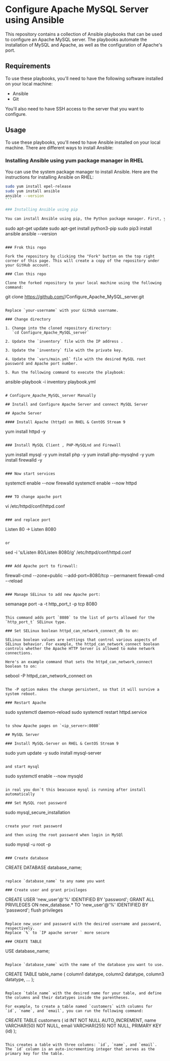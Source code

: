 # Configure Apache MySQL Server using Ansible

This repository contains a collection of Ansible playbooks that can be used to configure an Apache MySQL server. The playbooks automate the installation of MySQL and Apache, as well as the configuration of Apache's port.

## Requirements

To use these playbooks, you'll need to have the following software installed on your local machine:

- Ansible
- Git

You'll also need to have SSH access to the server that you want to configure.

## Usage

To use these playbooks, you'll need to have Ansible installed on your local machine. There are different ways to install Ansible:

### Installing Ansible using yum package manager in RHEL

You can use the system package manager to install Ansible. Here are the instructions for installing Ansible on RHEL:

````sh
sudo yum install epel-release
sudo yum install ansible
ansible --version
```

### Installing Ansible using pip

You can install Ansible using pip, the Python package manager. First, you need to install pip if it's not already installed. You can do that using the following command:

````

sudo apt-get update
sudo apt-get install python3-pip
sudo pip3 install ansible
ansible --version

```

### Frok this repo

Fork the repository by clicking the "Fork" button on the top right corner of this page. This will create a copy of the repository under your GitHub account.

### Clon this repo

Clone the forked repository to your local machine using the following command:

```

git clone https://github.com/<your-username>/Configure_Apache_MySQL_server.git

```

Replace `your-username` with your GitHub username.

### Change directory

1. Change into the cloned repository directory:
   `cd Configure_Apache_MySQL_server`

2. Update the `inventory` file with the IP address .

3. Update the `inventory` file with the private key.

4. Update the `vars/main.yml` file with the desired MySQL root password and Apache port number.

5. Run the following command to execute the playbook:

```

ansible-playbook -i inventory playbook.yml

```

# Configure_Apache_MySQL_server Manually

## Install and Configure Apache Server and connect MySQL Server

## Apache Server

#### Install Apache (httpd) on RHEL & CentOS Stream 9

```

yum install httpd -y

```

### Install MySQL Client , PHP-MySQLnd and Firewall

```

yum install mysql -y
yum install php -y
yum install php-mysqlnd -y
yum install firewalld -y

```

### Now start services

```

systemctl enable --now firewalld
systemctl enable --now httpd

```

### TO change apache port

```

vi /etc/httpd/conf/httpd.conf

```

### and replace port

```

Listen 80 -> Listen 8080

```

or

```

sed -i 's/Listen 80/Listen 8080/g' /etc/httpd/conf/httpd.conf

```

### Add Apache port to firewall:

```

firewall-cmd --zone=public --add-port=8080/tcp --permanent
firewall-cmd --reload

```

### Manage SELinux to add new Apache port:

```

semanage port -a -t http_port_t -p tcp 8080

```

This command adds port `8080` to the list of ports allowed for the `http_port_t` SELinux type.

### Set SELinux boolean httpd_can_network_connect_db to on:

SELinux boolean values are settings that control various aspects of SELinux behavior. For example, the httpd_can_network_connect boolean controls whether the Apache HTTP Server is allowed to make network connections.

Here's an example command that sets the httpd_can_network_connect boolean to on:

```

sebool -P httpd_can_network_connect on

```

The -P option makes the change persistent, so that it will survive a system reboot.

### Restart Apache

```

sudo systemctl daemon-reload
sudo systemctl restart httpd.service

```

to show Apache pages on `<ip_server>:8080`

## MySQL Server

### Install MySQL-Server on RHEL & CentOS Stream 9

```

sudo yum update -y
sudo install mysql-server

```

and start mysql

```

sudo systemctl enable --now mysqld

```

in real you don`t this beacuase mysql is running after install automatically

### Set MySQL root password

```

sudo mysql_secure_installation

```

create your root password

and then using the root password when login in MySQl

```

sudo mysql -u root -p

```

### Create database

```

CREATE DATABASE database_name;

```

replace `database_name` to any name you want

### Create user and grant privileges

```

CREATE USER 'new_user'@'%' IDENTIFIED BY 'password';
GRANT ALL PRIVILEGES ON new_database.\* TO 'new_user'@'%' IDENTIFIED BY 'password';
flush privileges

```

Replace new_user and password with the desired username and password, respectively.
Replace `%` to `IP apache server ` more secure

### CREATE TABLE

```

USE database_name;

```

Replace `database_name` with the name of the database you want to use.

```

CREATE TABLE table_name (
column1 datatype,
column2 datatype,
column3 datatype,
...
);

```

Replace `table_name` with the desired name for your table, and define the columns and their datatypes inside the parentheses.

For example, to create a table named `customers` with columns for `id`, `name`, and `email`, you can run the following command:

```

CREATE TABLE customers (
id INT NOT NULL AUTO_INCREMENT,
name VARCHAR(50) NOT NULL,
email VARCHAR(255) NOT NULL,
PRIMARY KEY (id)
);

```

This creates a table with three columns: `id`, `name`, and `email`. The `id` column is an auto-incrementing integer that serves as the primary key for the table.
```
